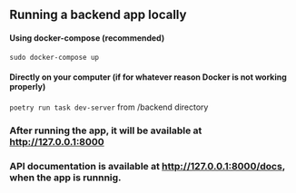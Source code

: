 ## Running a backend app locally
#### Using docker-compose (recommended)
`sudo docker-compose up`
#### Directly on your computer (if for whatever reason Docker is not working properly)
`poetry run task dev-server` from /backend directory

### After running the app, it will be available at http://127.0.0.1:8000

### API documentation is available at http://127.0.0.1:8000/docs, when the app is runnnig.
